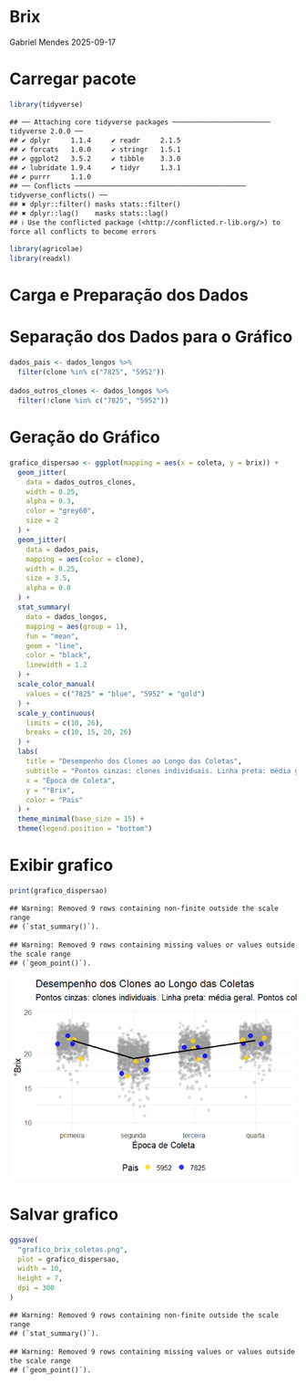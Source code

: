 Brix
================
Gabriel Mendes
2025-09-17

# Carregar pacote

``` r
library(tidyverse)
```

    ## ── Attaching core tidyverse packages ──────────────────────── tidyverse 2.0.0 ──
    ## ✔ dplyr     1.1.4     ✔ readr     2.1.5
    ## ✔ forcats   1.0.0     ✔ stringr   1.5.1
    ## ✔ ggplot2   3.5.2     ✔ tibble    3.3.0
    ## ✔ lubridate 1.9.4     ✔ tidyr     1.3.1
    ## ✔ purrr     1.1.0     
    ## ── Conflicts ────────────────────────────────────────── tidyverse_conflicts() ──
    ## ✖ dplyr::filter() masks stats::filter()
    ## ✖ dplyr::lag()    masks stats::lag()
    ## ℹ Use the conflicted package (<http://conflicted.r-lib.org/>) to force all conflicts to become errors

``` r
library(agricolae)
library(readxl)
```

# Carga e Preparação dos Dados

# Separação dos Dados para o Gráfico

``` r
dados_pais <- dados_longos %>%
  filter(clone %in% c("7825", "5952"))

dados_outros_clones <- dados_longos %>%
  filter(!clone %in% c("7825", "5952"))
```

# Geração do Gráfico

``` r
grafico_dispersao <- ggplot(mapping = aes(x = coleta, y = brix)) +
  geom_jitter(
    data = dados_outros_clones,
    width = 0.25,
    alpha = 0.3,
    color = "grey60",
    size = 2
  ) +
  geom_jitter(
    data = dados_pais,
    mapping = aes(color = clone),
    width = 0.25,
    size = 3.5,
    alpha = 0.8
  ) +
  stat_summary(
    data = dados_longos,
    mapping = aes(group = 1),
    fun = "mean",
    geom = "line",
    color = "black",
    linewidth = 1.2
  ) +
  scale_color_manual(
    values = c("7825" = "blue", "5952" = "gold")
  ) +
  scale_y_continuous(
    limits = c(10, 26),
    breaks = c(10, 15, 20, 26)
  ) +
  labs(
    title = "Desempenho dos Clones ao Longo das Coletas",
    subtitle = "Pontos cinzas: clones individuais. Linha preta: média geral. Pontos coloridos: pais.",
    x = "Época de Coleta",
    y = "°Brix",
    color = "Pais"
  ) +
  theme_minimal(base_size = 15) +
  theme(legend.position = "bottom")
```

# Exibir grafico

``` r
print(grafico_dispersao)
```

    ## Warning: Removed 9 rows containing non-finite outside the scale range
    ## (`stat_summary()`).

    ## Warning: Removed 9 rows containing missing values or values outside the scale range
    ## (`geom_point()`).

![](README_files/figure-gfm/unnamed-chunk-4-1.png)<!-- -->

# Salvar grafico

``` r
ggsave(
  "grafico_brix_coletas.png",
  plot = grafico_dispersao,
  width = 10,
  height = 7,
  dpi = 300
)
```

    ## Warning: Removed 9 rows containing non-finite outside the scale range
    ## (`stat_summary()`).

    ## Warning: Removed 9 rows containing missing values or values outside the scale range
    ## (`geom_point()`).

